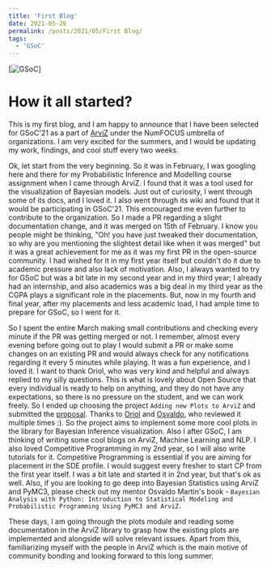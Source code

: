 ```yaml
---
title: 'First Blog'
date: 2021-05-26
permalink: /posts/2021/05/First Blog/
tags:
  - 'GSoC'
---
```


[![GSoC](https://beagleboard.org/blog/wp-content/uploads/2018/09/GSoC.png)]

# How it all started?


This is my first blog, and I am happy to announce that I have been selected for GSoC'21 as a part of [ArviZ](https://arviz-devs.github.io/arviz/) under the NumFOCUS umbrella of organizations. I am very excited for the summers, and I would be updating my work, findings, and cool stuff every two weeks. 

Ok, let start from the very beginning. So it was in February, I was googling here and there for my Probabilistic Inference and Modelling course assignment when I came through ArviZ. I found that it was a tool used for the visualization of Bayesian models. Just out of curiosity, I went through some of its docs, and I loved it. I also went through its wiki and found that it would be participating in GSoC'21. This encouraged me even further to contribute to the organization. So I made a PR regarding a slight documentation change, and it was merged on 15th of February. I know you people might be thinking, "Oh! you have just tweaked their documentation, so why are you mentioning the slightest detail like when it was merged" but it was a great achievement for me as it was my first PR in the open-source community. I had wished for it in my first year itself but couldn't do it due to academic pressure and also lack of motivation. Also, I always wanted to try for GSoC but was a bit late in my second year and in my third year; I already had an internship, and also academics was a big deal in my third year as the CGPA plays a significant role in the placements. But, now in my fourth and final year, after my placements and less academic load, I had ample time to prepare for GSoC, so I went for it. 

So I spent the entire March making small contributions and checking every minute if the PR was getting merged or not. I remember, almost every evening before going out to play I would submit a PR or make some changes on an existing PR and would always check for any notifications regarding it every 5 minutes while playing. It was a fun experience, and I loved it. I want to thank Oriol, who was very kind and helpful and always replied to my silly questions. This is what is lovely about Open Source that every individual is ready to help on anything, and they do not have any expectations, so there is no pressure on the student, and we can work freely. So I ended up choosing the project `Adding new Plots to ArviZ` and submitted the [proposal](https://docs.google.com/document/d/1gbs6nSXquZ7_W-qLQmMDFRc2qPMs3IVjHV9r2CG0Y1Q/edit?usp=sharing). Thanks to [Oriol](https://oriolabril.github.io/oriol_unraveled/) and [Osvaldo](https://aloctavodia.github.io/index.html), who reviewed it multiple times :).  So the project aims to implement some more cool plots in the library for Bayesian Inference visualization. Also I after GSoC, I am thinking of writing some cool blogs on ArviZ, Machine Learning and NLP. I also loved Competitive Programming in my 2nd year, so I will also write tutorials for it. Competitive Programming is essential if you are aiming for placement in the SDE profile. I would suggest every fresher to start CP from the first year itself. I was a bit late and started it in 2nd year, but that's ok as well.  Also, if you are looking to go deep into Bayesian Statistics using ArviZ and PyMC3, please check out my mentor Osvaldo Martin's book - `Bayesian Analysis with Python: Introduction to Statistical Modeling and Probabilistic Programming Using PyMC3 and ArviZ.`

These days, I am going through the plots module and reading some documentation in the ArviZ library to grasp how the existing plots are implemented and alongside will solve relevant issues. Apart from this, familiarizing myself with the people in ArviZ which is the main motive of community bonding and looking forward to this long summer.